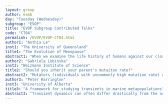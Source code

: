 ```yaml
---
layout: group
author: esmb
day: "Tuesday (Wednesday)"
subgroup: "EVOP"
title: "EVOP Subgroup Contributed Talks"
code: "CT04"
permalink: /EVOP/EVOP-CT04.html
author1: "Anthia Le"
inst1: "The University of Queensland"
title1: "The Evolution of Menopause"
abstract1: "When we examine the life history of humans against our close primate relatives, the great apes, we see that human adult lifespans include a post-menopausal life stage. This led to the question, “how did human females evolve to have old-age infertility?”Morton et al. suggested that ancestral male mating choices, particularly forgoing mating with older females, was the driving force behind the evolution of menopause. As their agent-based model is difficult to analyse, we propose an analogous system of ordinary differential equations (ODE) to examine their conclusions. Our conclusions contradict that of Morton et al., as we find that even the slightest deviation from an exclusive mating preference for younger females would counteract the evolution of menopause."
author2: "Gabriela Lobinska"
inst2: "Weizmann Institute of Science"
title2: "Should you inherit your parent's mutaiton rate?"
abstract2: "Mutators (individuals with uncommonly high mutation rate) are subject to second-order selection on the mutations they acquire. Mutators can be selected for since they can attain adaptive genotypes faster than their non-mutator counterparts. However, when the population is well-adapted to its environment, most mutations will be deleterious and hence mutators will be selected against. A mutator phenotype can be due to mutations in mismatch repair genes and DNA polymerases, and hence be strongly inherited from parent to offspring. But, it can also be caused by stochastic factors, such as protein concentrations, and hence be only inherited for few generations. Recently, an epigenetic mechanism for generating variability in mutation rate within the population and between parent and offspring was observed (Uphoff et al. Science 2016). We wondered which level of mutation rate inheritance – high, due to genetic factors, intermediate, due to epigenetic factors, or random, due to stochastic factors - leads to fastest adaptation. Using a combination of stochastic simulations and mathematical modelling, we show that intermediate levels of mutation rate inheritance, corresponding to epigenetic inheritance, result in fastest adaptation over rugged landscapes. This is due to an association between mutator phenotypes and pre-existing mutations, which aids crossing fitness valleys."
author3: "Peter Harrington"
inst3: "University of Alberta"
title3: "A framework for studying transients in marine metapopulations"
abstract3: "Transient dynamics can often differ drastically from the asymptotic dynamics of systems. In this talk we provide a unifying framework for analysing transient dynamics in marinemetapopulations, from the choice of norms to the addition of stage structure. We use the $ell_1$ norm, because of its biological interpretation, to extend the transient metrics of reactivityand attenuation to marine metapopulations, and use examples to compare these metrics under the more commonly used $ell_2$ norm. We then connect the reactivity and attenuation of marine metapopulations to the source-sink distribution of habitat patches and demonstrate how to meaningfully measure reactivity when metapopulations are stage-structured."
---
```

